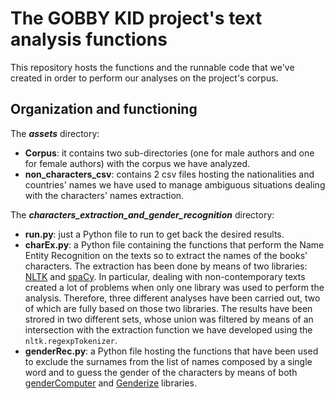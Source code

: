 # The GOBBY KID project's text analysis functions
This repository hosts the functions and the runnable code that we've created in order to perform our analyses on the project's corpus.

## Organization and functioning
The ***assets*** directory:
- **Corpus**: it contains two sub-directories (one for male authors and one for female authors) with the corpus we have analyzed.
- **non_characters_csv**: contains 2 csv files hosting the nationalities and countries' names we have used to manage ambiguous situations dealing with the characters' names extraction.

The ***characters_extraction_and_gender_recognition*** directory:
- **run.py**: just a Python file to run to get back the desired results.
- **charEx.py**: a Python file containing the functions that perform the Name Entity Recognition on the texts so to extract the names of the books' characters. The extraction has been done by means of two libraries: <a href="https://www.nltk.org/" target="blank">NLTK</a> and <a href="https://spacy.io/" target="blank">spaCy</a>. In particular, dealing with non-contemporary texts created a lot of problems when only one library was used to perform the analysis. Therefore, three different analyses have been carried out, two of which are fully based on those two libraries. The results have been strored in two different sets, whose union was filtered by means of an intersection with the extraction function we have developed using the ```nltk.regexpTokenizer```.
- **genderRec.py**: a Python file hosting the functions that have been used to exclude the surnames from the list of names composed by a single word and to guess the gender of the characters by means of both <a href="https://github.com/tue-mdse/genderComputer.git" target="blank">genderComputer</a> and <a href="https://github.com/SteelPangolin/genderize" target="blank">Genderize</a> libraries.
